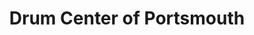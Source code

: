 ---
title: "Drum Center of Portsmouth"
url: /north-hampton/drum-center-of-portsmouth/
shop: Instrumente
---
